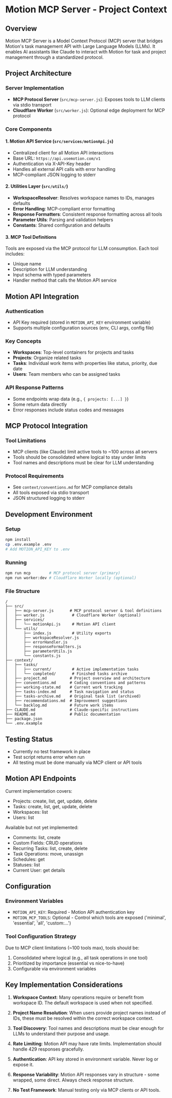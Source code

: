 # Motion MCP Server - Project Context

## Overview

Motion MCP Server is a Model Context Protocol (MCP) server that bridges Motion's task management API with Large Language Models (LLMs). It enables AI assistants like Claude to interact with Motion for task and project management through a standardized protocol.

## Project Architecture

### Server Implementation
- **MCP Protocol Server** (`src/mcp-server.js`): Exposes tools to LLM clients via stdio transport
- **Cloudflare Worker** (`src/worker.js`): Optional edge deployment for MCP protocol

### Core Components

#### 1. Motion API Service (`src/services/motionApi.js`)
- Centralized client for all Motion API interactions
- Base URL: `https://api.usemotion.com/v1`
- Authentication via X-API-Key header
- Handles all external API calls with error handling
- MCP-compliant JSON logging to stderr

#### 2. Utilities Layer (`src/utils/`)
- **WorkspaceResolver**: Resolves workspace names to IDs, manages defaults
- **Error Handling**: MCP-compliant error formatting
- **Response Formatters**: Consistent response formatting across all tools
- **Parameter Utils**: Parsing and validation helpers
- **Constants**: Shared configuration and defaults

#### 3. MCP Tool Definitions
Tools are exposed via the MCP protocol for LLM consumption. Each tool includes:
- Unique name
- Description for LLM understanding
- Input schema with typed parameters
- Handler method that calls the Motion API service

## Motion API Integration

### Authentication
- API Key required (stored in `MOTION_API_KEY` environment variable)
- Supports multiple configuration sources (env, CLI args, config file)

### Key Concepts
- **Workspaces**: Top-level containers for projects and tasks
- **Projects**: Organize related tasks
- **Tasks**: Individual work items with properties like status, priority, due date
- **Users**: Team members who can be assigned tasks

### API Response Patterns
- Some endpoints wrap data (e.g., `{ projects: [...] }`)
- Some return data directly
- Error responses include status codes and messages

## MCP Protocol Integration

### Tool Limitations
- MCP clients (like Claude) limit active tools to ~100 across all servers
- Tools should be consolidated where logical to stay under limits
- Tool names and descriptions must be clear for LLM understanding

### Protocol Requirements
- See `context/conventions.md` for MCP compliance details
- All tools exposed via stdio transport
- JSON structured logging to stderr

## Development Environment

### Setup
```bash
npm install
cp .env.example .env
# Add MOTION_API_KEY to .env
```

### Running
```bash
npm run mcp        # MCP protocol server (primary)
npm run worker:dev # Cloudflare Worker locally (optional)
```

### File Structure
```
/
├── src/
│   ├── mcp-server.js       # MCP protocol server & tool definitions
│   ├── worker.js            # Cloudflare Worker (optional)
│   ├── services/
│   │   └── motionApi.js     # Motion API client
│   └── utils/
│       ├── index.js         # Utility exports
│       ├── workspaceResolver.js
│       ├── errorHandler.js
│       ├── responseFormatters.js
│       ├── parameterUtils.js
│       └── constants.js
├── context/
│   ├── tasks/
│   │   ├── current/         # Active implementation tasks
│   │   └── completed/       # Finished tasks archive
│   ├── project.md          # Project overview and architecture
│   ├── conventions.md      # Coding conventions and patterns
│   ├── working-state.md    # Current work tracking
│   ├── tasks-index.md      # Task navigation and status
│   ├── tasks-archive.md    # Original task list (archived)
│   ├── recommendations.md  # Improvement suggestions
│   └── backlog.md          # Future work items
├── CLAUDE.md               # Claude-specific instructions
├── README.md               # Public documentation
├── package.json
└── .env.example
```

## Testing Status

- Currently no test framework in place
- Test script returns error when run
- All testing must be done manually via MCP client or API tools

## Motion API Endpoints

Current implementation covers:
- Projects: create, list, get, update, delete
- Tasks: create, list, get, update, delete
- Workspaces: list
- Users: list

Available but not yet implemented:
- Comments: list, create
- Custom Fields: CRUD operations
- Recurring Tasks: list, create, delete
- Task Operations: move, unassign
- Schedules: get
- Statuses: list
- Current User: get details

## Configuration

### Environment Variables
- `MOTION_API_KEY`: Required - Motion API authentication key
- `MOTION_MCP_TOOLS`: Optional - Control which tools are exposed ('minimal', 'essential', 'all', 'custom:...')

### Tool Configuration Strategy
Due to MCP client limitations (~100 tools max), tools should be:
1. Consolidated where logical (e.g., all task operations in one tool)
2. Prioritized by importance (essential vs nice-to-have)
3. Configurable via environment variables

## Key Implementation Considerations

1. **Workspace Context**: Many operations require or benefit from workspace ID. The default workspace is used when not specified.

2. **Project Name Resolution**: When users provide project names instead of IDs, these must be resolved within the correct workspace context.

3. **Tool Discovery**: Tool names and descriptions must be clear enough for LLMs to understand their purpose and usage.

4. **Rate Limiting**: Motion API may have rate limits. Implementation should handle 429 responses gracefully.

5. **Authentication**: API key stored in environment variable. Never log or expose it.

6. **Response Variability**: Motion API responses vary in structure - some wrapped, some direct. Always check response structure.

7. **No Test Framework**: Manual testing only via MCP clients or API tools.